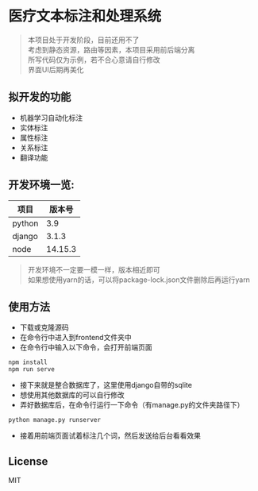 # 医疗文本标注和处理系统

>  本项目处于开发阶段，目前还用不了  
> 考虑到静态资源，路由等因素，本项目采用前后端分离   
> 所写代码仅为示例，若不合心意请自行修改  
> 界面UI后期再美化  
## 拟开发的功能
* 机器学习自动化标注
* 实体标注  
* 属性标注
* 关系标注
* 翻译功能

## 开发环境一览:

| 项目 | 版本号 |
| ----| ----|
|python |3.9|
|django|3.1.3|
|node|14.15.3|


> 开发环境不一定要一模一样，版本相近即可  
> 如果想使用yarn的话，可以将package-lock.json文件删除后再运行yarn  

## 使用方法
* 下载或克隆源码
* 在命令行中进入到frontend文件夹中
* 在命令行中输入以下命令，会打开前端页面
```
npm install
npm run serve
```
* 接下来就是整合数据库了，这里使用django自带的sqlite
* 想使用其他数据库的可以自行修改
* 弄好数据库后，在命令行运行一下命令（有manage.py的文件夹路径下）
```
python manage.py runserver
```
* 接着用前端页面试着标注几个词，然后发送给后台看看效果
## License  
MIT